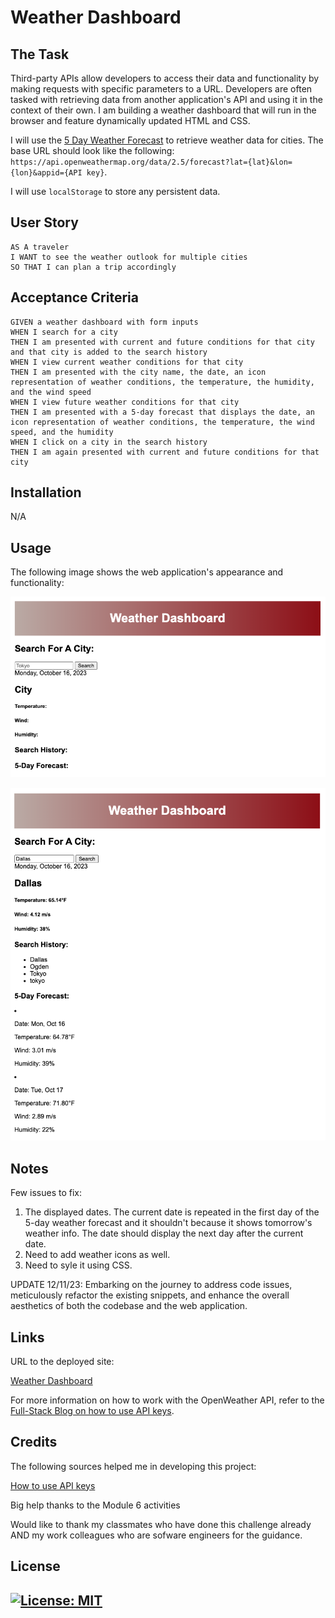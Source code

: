 # Weather Dashboard

## The Task

Third-party APIs allow developers to access their data and functionality by making requests with specific parameters to a URL. Developers are often tasked with retrieving data from another application's API and using it in the context of their own. I am building a weather dashboard that will run in the browser and feature dynamically updated HTML and CSS.

I will use the [5 Day Weather Forecast](https://openweathermap.org/forecast5) to retrieve weather data for cities. The base URL should look like the following: `https://api.openweathermap.org/data/2.5/forecast?lat={lat}&lon={lon}&appid={API key}`.

I will use `localStorage` to store any persistent data. 

## User Story

```
AS A traveler
I WANT to see the weather outlook for multiple cities
SO THAT I can plan a trip accordingly
```

## Acceptance Criteria

```
GIVEN a weather dashboard with form inputs
WHEN I search for a city
THEN I am presented with current and future conditions for that city and that city is added to the search history
WHEN I view current weather conditions for that city
THEN I am presented with the city name, the date, an icon representation of weather conditions, the temperature, the humidity, and the wind speed
WHEN I view future weather conditions for that city
THEN I am presented with a 5-day forecast that displays the date, an icon representation of weather conditions, the temperature, the wind speed, and the humidity
WHEN I click on a city in the search history
THEN I am again presented with current and future conditions for that city
```

## Installation

N/A

## Usage

The following image shows the web application's appearance and functionality:

![The weather app includes a search option, a list of cities, and a five-day forecast and current weather conditions.](./assets/images/Homepage.png)

![The weather app includes a search option, a list of cities, and a five-day forecast and current weather conditions.](./assets/images/Search.png)

## Notes

Few issues to fix: 
1. The displayed dates. The current date is repeated in the first day of the 5-day weather forecast and it shouldn't because it shows tomorrow's weather info. The date should display the next day after the current date. 
2. Need to add weather icons as well. 
3. Need to syle it using CSS. 

UPDATE 12/11/23: Embarking on the journey to address code issues, meticulously refactor the existing snippets, and enhance the overall aesthetics of both the codebase and the web application.

## Links

URL to the deployed site: 

[Weather Dashboard](https://gera1313.github.io/weather-dashboard/)

For more information on how to work with the OpenWeather API, refer to the [Full-Stack Blog on how to use API keys](https://coding-boot-camp.github.io/full-stack/apis/how-to-use-api-keys).

## Credits

The following sources helped me in developing this project: 

[How to use API keys](https://coding-boot-camp.github.io/full-stack/apis/how-to-use-api-keys) 

Big help thanks to the Module 6 activities

Would like to thank my classmates who have done this challenge already AND my work colleagues who are sofware engineers for the guidance. 

## License

## [![License: MIT](https://img.shields.io/badge/License-MIT-yellow.svg)](https://opensource.org/licenses/MIT)